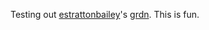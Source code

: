 Testing out [estrattonbailey](github.com/estrattonbailey/)'s [grdn](https://grdn.sure-thing.workers.dev/). This is fun.
